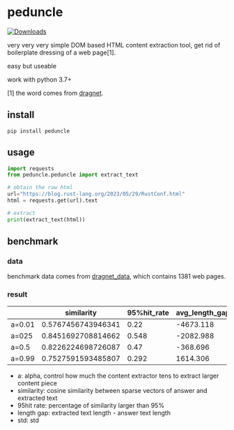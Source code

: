 # peduncle

[![Downloads](https://static.pepy.tech/badge/peduncle)](https://pepy.tech/project/peduncle)

very very very simple DOM based HTML content extraction tool, get rid of boilerplate dressing of a web page[1].

easy but useable

work with python 3.7+



[1] the word comes from [dragnet](https://github.com/dragnet-org/dragnet).

## install

```shell
pip install peduncle
```

## usage

```Python
import requests
from peduncle.peduncle import extract_text

# obtain the raw html
url="https://blog.rust-lang.org/2023/05/29/RustConf.html"
html = requests.get(url).text

# extract
print(extract_text(html))
```

## benchmark

### data

benchmark data comes from [dragnet_data](https://github.com/seomoz/dragnet_data), which contains 1381 web pages.

### result

|        | similarity         | 95%hit_rate | avg_length_gap(char) | length_gap_std     |
| ------ | ------------------ | ----------- | -------------------- | ------------------ |
| a=0.01 | 0.5767456743946341 | 0.22        | -4673.118            | 15343.704819895227 |
| a=025  | 0.8451692708814662 | 0.548       | -2082.988            | 14502.183923390849 |
| a=0.5  | 0.8226224698726087 | 0.47        | -368.696             | 8452.075615349402  |
| a=0.99 | 0.7527591593485807 | 0.292       | 1614.306             | 7917.618208044891  |

- a: alpha, control how much the content extractor tens to extract larger content piece
- similarity: cosine similarity between sparse vectors of answer and extracted text
- 95hit rate: percentage of similarity larger than 95%
- length gap: extracted text length - answer text length
- std: std
